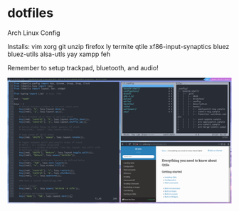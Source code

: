 # dotfiles
Arch Linux Config

Installs:
vim xorg git unzip firefox ly termite qtile xf86-input-synaptics bluez bluez-utils alsa-utls yay xampp feh

Remember to setup trackpad, bluetooth, and audio!

![alt text](/imgs/thumbnail.png?raw=true)
